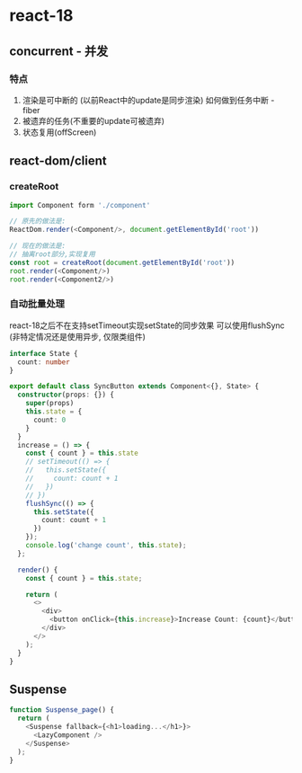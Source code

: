 # react-18

## concurrent - 并发
### 特点
1. 渲染是可中断的 (以前React中的update是同步渲染)
   如何做到任务中断 - fiber
2. 被遗弃的任务(不重要的update可被遗弃)
3. 状态复用(offScreen)

## react-dom/client
### createRoot
```ts
import Component form './component'

// 原先的做法是: 
ReactDom.render(<Component/>, document.getElementById('root'))

// 现在的做法是: 
// 抽离root部分,实现复用
const root = createRoot(document.getElementById('root'))
root.render(<Component/>)
root.render(<Component2/>)
```

### 自动批量处理
react-18之后不在支持setTimeout实现setState的同步效果
可以使用flushSync (非特定情况还是使用异步, 仅限类组件)
```ts
interface State {
  count: number
}

export default class SyncButton extends Component<{}, State> {
  constructor(props: {}) {
    super(props)
    this.state = {
      count: 0
    }
  }
  increase = () => {
    const { count } = this.state
    // setTimeout(() => {
    //   this.setState({
    //     count: count + 1
    //   })
    // })
    flushSync(() => {
      this.setState({
        count: count + 1
      })
    });
    console.log('change count', this.state);
  };

  render() {
    const { count } = this.state;

    return (
      <>
        <div>
          <button onClick={this.increase}>Increase Count: {count}</button>
        </div>
      </>
    );
  }
}
```
## Suspense
```ts
function Suspense_page() {
  return (
    <Suspense fallback={<h1>loading...</h1>}>
      <LazyComponent />
    </Suspense>
  );
}
```
